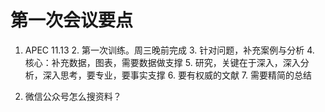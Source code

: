 # 第一次会议要点

1. APEC 11.13
	2. 第一次训练。周三晚前完成
	3. 针对问题，补充案例与分析
	4. 核心：补充数据，图表，需要数据做支撑
	5. 研究，关键在于深入，深入分析，深入思考，要专业，要事实支撑
	6. 要有权威的文献
	7. 需要精简的总结

1. 微信公众号怎么搜资料？